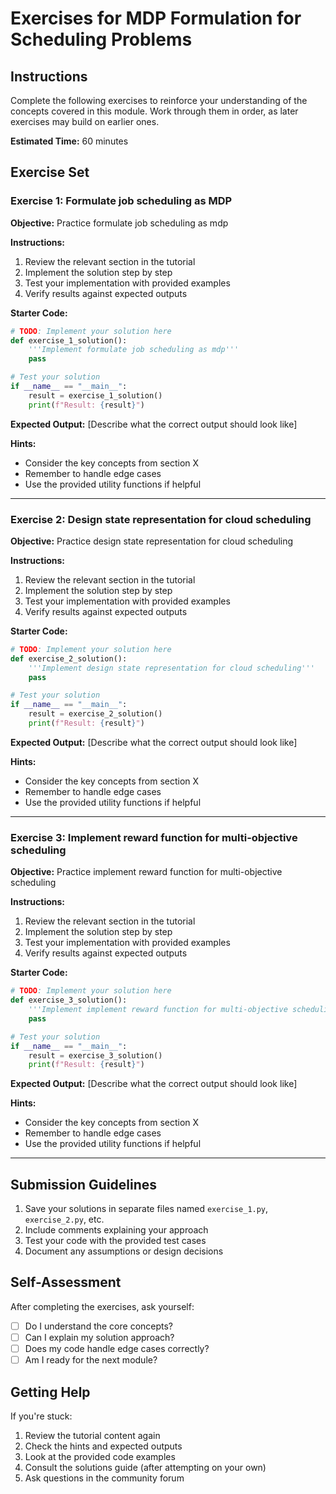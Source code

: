 # Exercises for MDP Formulation for Scheduling Problems

## Instructions

Complete the following exercises to reinforce your understanding of the concepts covered in this module. Work through them in order, as later exercises may build on earlier ones.

**Estimated Time:** 60 minutes

## Exercise Set


### Exercise 1: Formulate job scheduling as MDP

**Objective:** Practice formulate job scheduling as mdp

**Instructions:**
1. Review the relevant section in the tutorial
2. Implement the solution step by step  
3. Test your implementation with provided examples
4. Verify results against expected outputs

**Starter Code:**
```python
# TODO: Implement your solution here
def exercise_1_solution():
    '''Implement formulate job scheduling as mdp'''
    pass

# Test your solution
if __name__ == "__main__":
    result = exercise_1_solution()
    print(f"Result: {result}")
```

**Expected Output:**
[Describe what the correct output should look like]

**Hints:**
- Consider the key concepts from section X
- Remember to handle edge cases
- Use the provided utility functions if helpful

---

### Exercise 2: Design state representation for cloud scheduling

**Objective:** Practice design state representation for cloud scheduling

**Instructions:**
1. Review the relevant section in the tutorial
2. Implement the solution step by step  
3. Test your implementation with provided examples
4. Verify results against expected outputs

**Starter Code:**
```python
# TODO: Implement your solution here
def exercise_2_solution():
    '''Implement design state representation for cloud scheduling'''
    pass

# Test your solution
if __name__ == "__main__":
    result = exercise_2_solution()
    print(f"Result: {result}")
```

**Expected Output:**
[Describe what the correct output should look like]

**Hints:**
- Consider the key concepts from section X
- Remember to handle edge cases
- Use the provided utility functions if helpful

---

### Exercise 3: Implement reward function for multi-objective scheduling

**Objective:** Practice implement reward function for multi-objective scheduling

**Instructions:**
1. Review the relevant section in the tutorial
2. Implement the solution step by step  
3. Test your implementation with provided examples
4. Verify results against expected outputs

**Starter Code:**
```python
# TODO: Implement your solution here
def exercise_3_solution():
    '''Implement implement reward function for multi-objective scheduling'''
    pass

# Test your solution
if __name__ == "__main__":
    result = exercise_3_solution()
    print(f"Result: {result}")
```

**Expected Output:**
[Describe what the correct output should look like]

**Hints:**
- Consider the key concepts from section X
- Remember to handle edge cases
- Use the provided utility functions if helpful

---

## Submission Guidelines

1. Save your solutions in separate files named `exercise_1.py`, `exercise_2.py`, etc.
2. Include comments explaining your approach
3. Test your code with the provided test cases
4. Document any assumptions or design decisions

## Self-Assessment

After completing the exercises, ask yourself:
- [ ] Do I understand the core concepts?
- [ ] Can I explain my solution approach?
- [ ] Does my code handle edge cases correctly?
- [ ] Am I ready for the next module?

## Getting Help

If you're stuck:
1. Review the tutorial content again
2. Check the hints and expected outputs
3. Look at the provided code examples
4. Consult the solutions guide (after attempting on your own)
5. Ask questions in the community forum
